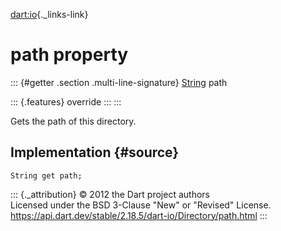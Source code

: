 [dart:io](../../dart-io/dart-io-library){._links-link}

path property
=============

::: {#getter .section .multi-line-signature}
[String](../../dart-core/string-class) path

::: {.features}
override
:::
:::

Gets the path of this directory.

Implementation {#source}
--------------

``` {.language-dart data-language="dart"}
String get path;
```

::: {._attribution}
© 2012 the Dart project authors\
Licensed under the BSD 3-Clause \"New\" or \"Revised\" License.\
<https://api.dart.dev/stable/2.18.5/dart-io/Directory/path.html>
:::
